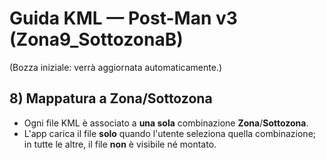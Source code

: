 # Guida KML — Post-Man v3 (Zona9_SottozonaB)

(Bozza iniziale: verrà aggiornata automaticamente.)


## 8) Mappatura a Zona/Sottozona
- Ogni file KML è associato a **una sola** combinazione **Zona**/**Sottozona**.
- L'app carica il file **solo** quando l'utente seleziona quella combinazione; in tutte le altre, il file **non** è visibile né montato.

